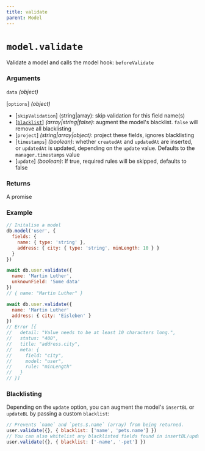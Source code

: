 ```yaml
---
title: validate
parent: Model
---
```


# `model.validate`

Validate a model and calls the model hook: `beforeValidate`


### Arguments

`data` *(object)*

[`options`] *(object)*

- [`skipValidation`] (string\|array): skip validation for this field name(s)
- [[`blacklist`](#blacklisting)] *(array\|string\|false)*: augment the model's blacklist. `false` will remove all blacklisting
- [`project`] *(string\|array\|object)*: project these fields, ignores blacklisting
- [`timestamps`] *(boolean)*: whether `createdAt` and `updatedAt` are inserted, or `updatedAt` is updated, depending on the `update` value. Defaults to the `manager.timestamps` value
- [`update`] *(boolean)*: If true, required rules will be skipped, defaults to false

### Returns

A promise

### Example

```js
// Initalise a model
db.model('user', {
  fields: {
    name: { type: 'string' },
    address: { city: { type: 'string', minLength: 10 } }
  }
})

await db.user.validate({
  name: 'Martin Luther',
  unknownField: 'Some data'
})
// { name: "Martin Luther" }

await db.user.validate({
  name: 'Martin Luther'
  address: { city: 'Eisleben' }
})
// Error [{
//   detail: "Value needs to be at least 10 characters long.",
//   status: "400",
//   title: "address.city",
//   meta: {
//     field: "city",
//     model: "user",
//     rule: "minLength"
//   }
// }]
```

### Blacklisting

Depending on the `update` option, you can augment the model's `insertBL` or `updateBL` by passing a custom `blacklist`:

```js
// Prevents `name` and `pets.$.name` (array) from being returned.
user.validate({}, { blacklist: ['name', 'pets.name'] })
// You can also whitelist any blacklisted fields found in insertBL/updateBL
user.validate({}, { blacklist: ['-name', '-pet'] })
```
